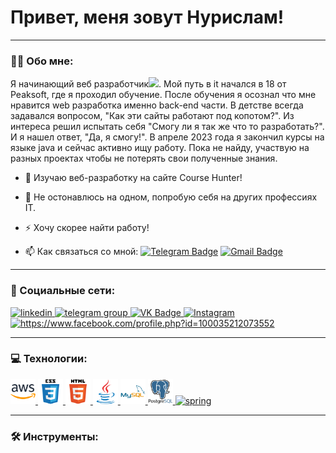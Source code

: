 
# Привет, меня зовут Нурислам!

---

### :man_technologist: Обо мне:

Я начинающий веб разработчик<img src="https://media.giphy.com/media/WUlplcMpOCEmTGBtBW/giphy.gif" width="30px">. Мой путь в it начался в 18 от Peaksoft, где я проходил обучение. После обучения я осознал что мне нравится web разработка именно back-end части. В детстве всегда задавался вопросом, "Как эти сайты работают под копотом?". Из интереса решил испытать себя "Смогу ли я так же что то разработать?". И я нашел ответ, "Да, я смогу!". В апреле 2023 года я закончил курсы на языке java и сейчас активно ищу работу. Пока не найду, участвую на разных проектах чтобы не потерять свои полученные знания.   

- 🔭 Изучаю веб-разработку на сайте Course Hunter!

- 🌱 Не остонавлюсь на одном, попробую себя на других профессиях IT.

- ⚡️ Хочу скорее найти работу!

- 📫 Как связаться со мной: [![Telegram Badge](https://img.shields.io/badge/-Nuris-blue?style=flat&logo=Telegram&logoColor=white)](https://t.me/Ysmai_lov) [![Gmail Badge](https://img.shields.io/badge/-Gmail-red?style=flat&logo=Gmail&logoColor=white)](mailto:nurislammamytov12@gmail.com)

---

### 🤝 Социальные сети:

  <div id="badges">
    <a href="https://www.linkedin.com/in/argen-abdymomunov" target="_blank">
      <img src="https://cdn-icons-png.flaticon.com/512/2504/2504799.png" width="40" height="40" alt="linkedin" />
    </a>
    <a href="https://t.me/Ysmai_lov" target="_blank">
      <img src="https://cdn-icons-png.flaticon.com/512/2111/2111646.png" width="40" height="40" alt="telegram group" />
    </a>
    <a href="https://vk.com/id741213005" target="_blank">
      <img src="https://cdn-icons-png.flaticon.com/512/145/145813.png" width="40" height="40" alt="VK Badge"/>
    </a>
    <a href="https://www.instagram.com/ysmai_lov/" target="_blank">
      <img src="https://user-images.githubusercontent.com/36131492/158049056-56e3a853-a309-4bc5-a85a-a03fa8e51ce8.png" width="40" height="40" alt="Instagram"/>
    </a>
    <a href="https://www.facebook.com/profile.php?id=100091454300100&mibextid=ZbWKwL" target="_blank">
      <img src="https://raw.githubusercontent.com/rahuldkjain/github-profile-readme-generator/master/src/images/icons/Social/facebook.svg"
           height="40" width="40" alt="https://www.facebook.com/profile.php?id=100035212073552"/>
  </a>
  </div>

---

### 💻 Технологии:

<div>
<p align="left"> 
  <a href="https://aws.amazon.com" target="_blank" rel="noreferrer"> <img src="https://raw.githubusercontent.com/devicons/devicon/master/icons/amazonwebservices/amazonwebservices-original-wordmark.svg" alt="aws" width="40" height="40"/> 
  </a> 
  <a href="https://www.w3schools.com/css/" target="_blank" rel="noreferrer"> <img src="https://raw.githubusercontent.com/devicons/devicon/master/icons/css3/css3-original-wordmark.svg" alt="css3" width="40" height="40"/> 
  </a> 
  <a href="https://www.w3.org/html/" target="_blank" rel="noreferrer"> <img src="https://raw.githubusercontent.com/devicons/devicon/master/icons/html5/html5-original-wordmark.svg" alt="html5" width="40" height="40"/>
  </a> 
  <a href="https://www.java.com" target="_blank" rel="noreferrer"> <img src="https://raw.githubusercontent.com/devicons/devicon/master/icons/java/java-original.svg" alt="java" width="40" height="40"/> 
  </a> 
  <a href="https://www.mysql.com/" target="_blank" rel="noreferrer"> <img src="https://raw.githubusercontent.com/devicons/devicon/master/icons/mysql/mysql-original-wordmark.svg" alt="mysql" width="40" height="40"/>
  </a> 
  <a href="https://www.postgresql.org" target="_blank" rel="noreferrer"> <img src="https://raw.githubusercontent.com/devicons/devicon/master/icons/postgresql/postgresql-original-wordmark.svg" alt="postgresql" width="40" height="40"/> </a> 
  <a href="https://spring.io/" target="_blank" rel="noreferrer"> <img src="https://www.vectorlogo.zone/logos/springio/springio-icon.svg" alt="spring" width="40" height="40"/> 
  </a> 
  </p>
</div>

---

### 🛠 Инструменты:
